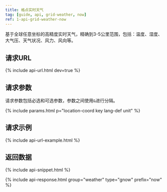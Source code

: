 ```yaml
---
title: 格点实时天气
tag: [guide, api, grid-weather, now]
ref: 1-api-grid-weather-now
---
```


基于全球任意坐标的高精度实时天气，精确到3-5公里范围，包括：温度、湿度、大气压、天气状况、风力、风向等。

## 请求URL

{% include api-url.html dev=true %}

## 请求参数

请求参数包括必选和可选参数，参数之间使用`&`进行分隔。

{% include params.html p="location-coord key lang-def unit" %}

## 请求示例

{% include api-url-example.html %}

## 返回数据

{% include api-snippet.html %}

{% include api-response.html group="weather" type="gnow" prefix="now"  %}
